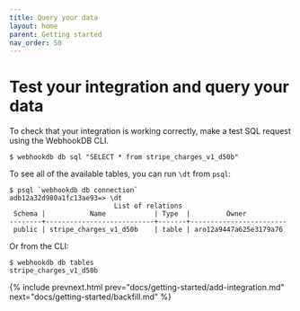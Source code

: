 ```yaml
---
title: Query your data
layout: home
parent: Getting started
nav_order: 50
---
```


# Test your integration and query your data

To check that your integration is working correctly, make a test SQL request
using the WebhookDB CLI.

```
$ webhookdb db sql "SELECT * from stripe_charges_v1_d50b"
```

To see all of the available tables, you can run `\dt` from `psql`:

```
$ psql `webhookdb db connection`
adb12a32d980a1fc13ae93=> \dt
                          List of relations
 Schema |           Name            | Type  |         Owner          
--------+---------------------------+-------+------------------------
 public | stripe_charges_v1_d50b    | table | aro12a9447a625e3179a76
```

Or from the CLI:

```
$ webhookdb db tables
stripe_charges_v1_d50b
```

{% include prevnext.html prev="docs/getting-started/add-integration.md" next="docs/getting-started/backfill.md" %}
